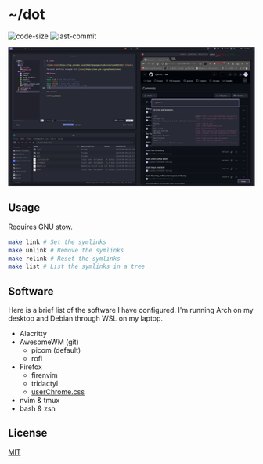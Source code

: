 # ~/dot

![code-size](https://img.shields.io/github/languages/code-size/cyan903/dot) ![last-commit](https://img.shields.io/github/last-commit/cyan903/dot)

<p align="center">
    <img src="desktop.png" />
</p>

## Usage

Requires GNU [stow](https://www.gnu.org/software/stow/).

```sh
make link # Set the symlinks
make unlink # Remove the symlinks
make relink # Reset the symlinks
make list # List the symlinks in a tree
```

## Software

Here is a brief list of the software I have configured. I'm running Arch on my desktop and Debian through WSL on my laptop.

- Alacritty
- AwesomeWM (git)
    - picom (default)
    - rofi
- Firefox
    - firenvim
    - tridactyl
    - [userChrome.css](https://github.com/Cyan903/Firefox-theme/releases)
- nvim & tmux
- bash & zsh

## License

[MIT](LICENSE)

